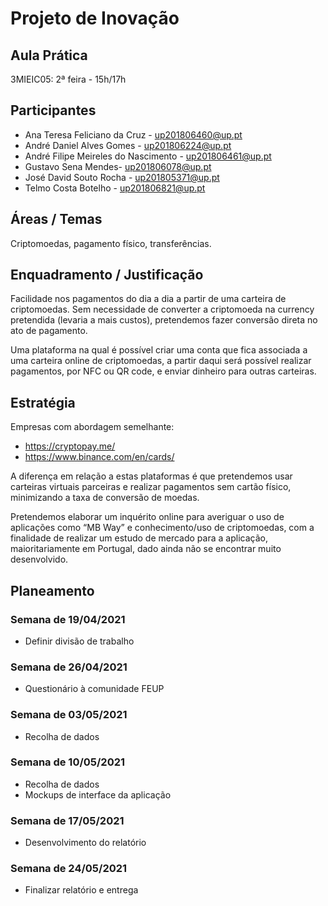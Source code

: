 # Projeto de Inovação

## Aula Prática

3MIEIC05: 2ª feira - 15h/17h

## Participantes

* Ana Teresa Feliciano da Cruz - up201806460@up.pt
* André Daniel Alves Gomes - up201806224@up.pt
* André Filipe Meireles do Nascimento - up201806461@up.pt
* Gustavo Sena Mendes- up201806078@up.pt
* José David Souto Rocha - up201805371@up.pt
* Telmo Costa Botelho - up201806821@up.pt

## Áreas / Temas

Criptomoedas, pagamento físico, transferências.

## Enquadramento / Justificação

Facilidade nos pagamentos do dia a dia a partir de uma carteira de criptomoedas. Sem necessidade de converter a criptomoeda na currency pretendida (levaria a mais custos), pretendemos fazer conversão direta no ato de pagamento.

Uma plataforma na qual é possível criar uma conta que fica associada a uma carteira online de criptomoedas, a partir daqui será possível realizar pagamentos, por NFC ou QR code, e enviar dinheiro para outras carteiras.

## Estratégia

Empresas com abordagem semelhante:
- https://cryptopay.me/
- https://www.binance.com/en/cards/

A diferença em relação a estas plataformas é que pretendemos usar carteiras virtuais parceiras e realizar pagamentos sem cartão físico, minimizando a taxa de conversão de moedas.

Pretendemos elaborar um inquérito online para averiguar o uso de aplicações como “MB Way” e conhecimento/uso de criptomoedas, com a finalidade de realizar um estudo de mercado para a aplicação, maioritariamente em Portugal, dado ainda não se encontrar muito desenvolvido.


## Planeamento

### Semana de 19/04/2021
- Definir divisão de trabalho

### Semana de 26/04/2021
- Questionário à comunidade FEUP

### Semana de 03/05/2021
- Recolha de dados

### Semana de 10/05/2021
- Recolha de dados
- Mockups de interface da aplicação

### Semana de 17/05/2021
- Desenvolvimento do relatório

### Semana de 24/05/2021
- Finalizar relatório e entrega